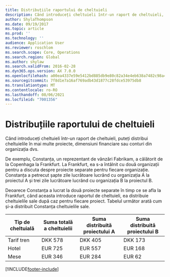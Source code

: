 ```yaml
---
title: Distribuțiile raportului de cheltuieli
description: Când introduceți cheltuieli într-un raport de cheltuieli, puteți distribui cheltuielile în mai multe proiecte, persoane juridice sau conturi din organizația dvs.
author: ShylaThompson
ms.date: 09/19/2017
ms.topic: article
ms.prod: ''
ms.technology: ''
audience: Application User
ms.reviewer: roschlom
ms.search.scope: Core, Operations
ms.search.region: Global
ms.author: shylaw
ms.search.validFrom: 2016-02-28
ms.dyn365.ops.version: AX 7.0.0
ms.openlocfilehash: a00ea4337e59e5412bd885db9e80c82a34e4eb638a7482c98a4946c44c4d734e
ms.sourcegitcommit: 7f8d1e7a16af769adb43d1877c28fdce53975db8
ms.translationtype: MT
ms.contentlocale: ro-RO
ms.lasthandoff: 08/06/2021
ms.locfileid: "7001356"
---
```

# <a name="expense-report-distributions"></a>Distribuțiile raportului de cheltuieli

Când introduceți cheltuieli într-un raport de cheltuieli, puteți distribui cheltuielile în mai multe proiecte, dimensiuni financiare sau conturi din organizația dvs.

De exemplu, Constanța, un reprezentant de vânzări Fabrikam, a călătorit de la Copenhaga la Frankfurt. La Frankfurt, ea s-a întâlnit cu două organizații pentru a discuta despre proiecte separate pentru fiecare organizație. Constanța a petrecut șapte zile lucrătoare lucrând cu organizația A la proiectul A și trei zile lucrătoare lucrând cu organizația B la proiectul B.

Deoarece Constanța a lucrat la două proiecte separate în timp ce se afla la Frankfurt, când aceasta introduce raportul de cheltuieli, ea distribuie cheltuielile sale după caz pentru fiecare proiect. Tabelul următor arată cum și-a distribuit Constanța cheltuielile sale.


| Tip de cheltuială | Suma totală a cheltuielii|Suma distribuită proiectului A| Suma distribuită proiectului B |
|--------------|---------------------|-------------------------------|---------------------------------|
|Tarif tren   |DKK 578              |DKK 405                        |DKK 173                          |
|Hotel         |EUR 725              |EUR 557                        |EUR 168                          |
|Mese         |EUR 346              |EUR 284                        |EUR 62                           |



[!INCLUDE[footer-include](../includes/footer-banner.md)]